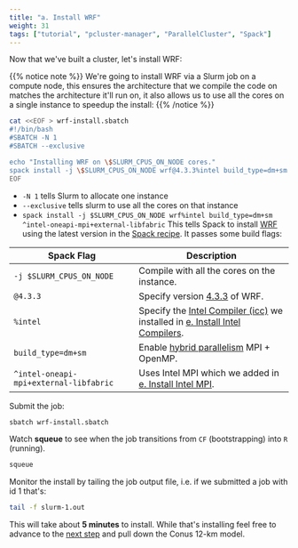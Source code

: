 ```yaml
---
title: "a. Install WRF"
weight: 31
tags: ["tutorial", "pcluster-manager", "ParallelCluster", "Spack"]
---
```


Now that we've built a cluster, let's install WRF:

{{% notice note %}}
We're going to install WRF via a Slurm job on a compute node, this ensures the architecture that we compile the code on matches the architecture it'll run on, it also allows us to use all the cores on a single instance to speedup the install:
{{% /notice %}}

```bash
cat <<EOF > wrf-install.sbatch
#!/bin/bash
#SBATCH -N 1
#SBATCH --exclusive

echo "Installing WRF on \$SLURM_CPUS_ON_NODE cores."
spack install -j \$SLURM_CPUS_ON_NODE wrf@4.3.3%intel build_type=dm+sm ^intel-oneapi-mpi+external-libfabric
EOF
```

* `-N 1` tells Slurm to allocate one instance
* `--exclusive` tells slurm to use all the cores on that instance
* `spack install -j $SLURM_CPUS_ON_NODE wrf%intel build_type=dm+sm ^intel-oneapi-mpi+external-libfabric` This tells Spack to install [WRF](https://spack.readthedocs.io/en/latest/package_list.html#wrf) using the latest version in the [Spack recipe](https://github.com/spack/spack/blob/develop/var/spack/repos/builtin/packages/wrf/package.py). It passes some build flags:

| **Spack Flag**   | **Description** |
| ----------- | ----------- |
| `-j $SLURM_CPUS_ON_NODE`     | Compile with all the cores on the instance.   |
| `@4.3.3`    | Specify version [4.3.3](https://github.com/wrf-model/WRF/releases/tag/v4.3.3) of WRF. |
| `%intel`     | Specify the [Intel Compiler (icc)](https://spack.readthedocs.io/en/latest/package_list.html#intel-oneapi-compilers) we installed in [e. Install Intel Compilers](/02-cluster/06-install-intel-compilers.html#intel_compilers). |
| `build_type=dm+sm`       | Enable [hybrid parallelism](https://in.nau.edu/hpc/overview/using-the-cluster-advanced/parallelism/) MPI + OpenMP.     |
| `^intel-oneapi-mpi+external-libfabric`    | Uses Intel MPI which we added in [e. Install Intel MPI](/02-cluster/06-install-intel-compilers.html#intel_mpi).   |

Submit the job:

```bash
sbatch wrf-install.sbatch
```

Watch **squeue** to see when the job transitions from `CF` (bootstrapping) into `R` (running).

```bash
squeue
```

Monitor the install by tailing the job output file, i.e. if we submitted a job with id 1 that's:

```bash
tail -f slurm-1.out
```

This will take about **5 minutes** to install. While that's installing feel free to advance to the [next step](/03-wrf/02-conus-12km.html) and pull down the Conus 12-km model.
